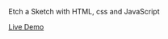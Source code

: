 Etch a Sketch with HTML, css and JavaScript

<a href="https://justinmm777.github.io/Etch-a-Sketch/">Live Demo</a>